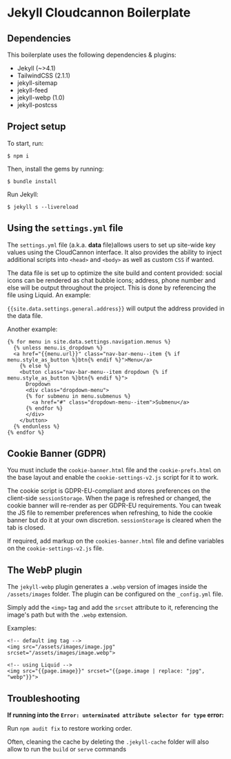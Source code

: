 # Jekyll Cloudcannon Boilerplate

## Dependencies

This boilerplate uses the following dependencies & plugins:

- Jekyll (~>4.1)
- TailwindCSS (2.1.1)
- jekyll-sitemap
- jekyll-feed
- jekyll-webp (1.0)
- jekyll-postcss
  
## Project setup

To start, run: 
```
$ npm i
```

Then, install the gems by running:
```
$ bundle install
```

Run Jekyll:
```
$ jekyll s --livereload
```

## Using the `settings.yml` file

The `settings.yml` file (a.k.a. **data** file)allows users to set up site-wide key values using the CloudCannon interface. It also provides the ability to inject additional scripts into `<head>` and `<body>` as well as custom `CSS` if wanted.

The data file is set up to optimize the site build and content provided: social icons can be rendered as chat bubble icons; address, phone number and else will be output throughout the project. This is done by referencing the file using Liquid. An example:

`{{site.data.settings.general.address}}` will output the address provided in the data file.

Another example:

```
{% for menu in site.data.settings.navigation.menus %}
  {% unless menu.is_dropdown %}
  <a href="{{menu.url}}" class="nav-bar-menu--item {% if menu.style_as_button %}btn{% endif %}">Menu</a>
    {% else %}
    <button class="nav-bar-menu--item dropdown {% if menu.style_as_button %}btn{% endif %}">
      Dropdown
      <div class="dropdown-menu">
      {% for submenu in menu.submenus %}
        <a href="#" class="dropdown-menu--item">Submenu</a>
      {% endfor %}
      </div>
    </button>
  {% endunless %}
{% endfor %}
```

## Cookie Banner (GDPR)

You must include the `cookie-banner.html` file and the `cookie-prefs.html` on the base layout and enable the `cookie-settings-v2.js` script for it to work.

The cookie script is GDPR-EU-compliant and stores preferences on the client-side `sessionStorage`. When the page is refreshed or changed, the cookie banner will re-render as per GDPR-EU requirements. You can tweak the JS file to remember preferences when refreshing, to hide the cookie banner but do it at your own discretion. `sessionStorage` is cleared when the tab is closed.

If required, add markup on the `cookies-banner.html` file and define variables on the `cookie-settings-v2.js` file.

## The WebP plugin

The `jekyll-webp` plugin generates a `.webp` version of images inside the `/assets/images` folder. The plugin can be configured on the `_config.yml` file.

Simply add the `<img>` tag and add the `srcset` attribute to it, referencing the image's path but with the `.webp` extension.

Examples: 
```
<!-- default img tag -->
<img src="/assets/images/image.jpg" srcset="/assets/images/image.webp">

<!-- using Liquid -->
<img src="{{page.image}}" srcset="{{page.image | replace: "jpg", "webp"}}">
```

## Troubleshooting

**If running into the `Error: unterminated attribute selector for type` error:**

Run `npm audit fix` to restore working order.

Often, cleaning the cache by deleting the `.jekyll-cache` folder will also allow to run the `build` or `serve` commands